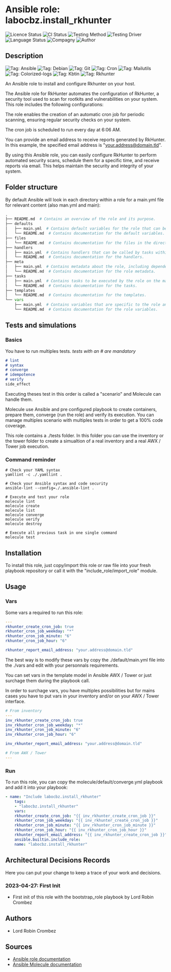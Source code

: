 # Ansible role: labocbz.install_rkhunter

![Licence Status](https://img.shields.io/badge/licence-MIT-brightgreen)
![CI Status](https://img.shields.io/badge/CI-success-brightgreen)
![Testing Method](https://img.shields.io/badge/Testing%20Method-Ansible%20Molecule-blueviolet)
![Testing Driver](https://img.shields.io/badge/Testing%20Driver-docker-blueviolet)
![Language Status](https://img.shields.io/badge/language-Ansible-red)
![Compagny](https://img.shields.io/badge/Compagny-Labo--CBZ-blue)
![Author](https://img.shields.io/badge/Author-Lord%20Robin%20Cbz-blue)

## Description

![Tag: Ansible](https://img.shields.io/badge/Tech-Ansible-orange)
![Tag: Debian](https://img.shields.io/badge/Tech-Debian-orange)
![Tag: Git](https://img.shields.io/badge/Tech-Git-orange)
![Tag: Cron](https://img.shields.io/badge/Tech-Cron-orange)
![Tag: Mailutils](https://img.shields.io/badge/Tech-Mailutils-orange)
![Tag: Colorized-logs](https://img.shields.io/badge/Tech-Colorized--logs-orange)
![Tag: Kbtin](https://img.shields.io/badge/Tech-Kbtin-orange)
![Tag: Rkhunter](https://img.shields.io/badge/Tech-Rkhunter-orange)

An Ansible role to install and configure Rkhunter on your host.

The Ansible role for RkHunter automates the configuration of RkHunter, a security tool used to scan for rootkits and vulnerabilities on your system. This role includes the following configurations:

The role enables the creation of an automatic cron job for periodic scanning, ensuring regular security checks on your system.

The cron job is scheduled to run every day at 6:06 AM.

You can provide an email address to receive reports generated by RkHunter. In this example, the specified email address is "<your.address@domain.tld>".

By using this Ansible role, you can easily configure RkHunter to perform automated security scans, schedule them for a specific time, and receive reports via email. This helps maintain the security and integrity of your system.

## Folder structure

By default Ansible will look in each directory within a role for a main.yml file for relevant content (also man.yml and main):

```PYTHON
.
├── README.md  # Contains an overview of the role and its purpose.
├── defaults
│   ├── main.yml  # Contains default variables for the role that can be overridden by users.
│   └── README.md  # Contains documentation for the default variables.
├── files
│   └── README.md  # Contains documentation for the files in the directory.
├── handlers
│   ├── main.yml  # Contains handlers that can be called by tasks within the role.
│   └── README.md  # Contains documentation for the handlers.
├── meta
│   ├── main.yml  # Contains metadata about the role, including dependencies and supported platforms.
│   └── README.md  # Contains documentation for the role metadata.
├── tasks
│   ├── main.yml  # Contains tasks to be executed by the role on the managed nodes.
│   └── README.md  # Contains documentation for the tasks.
├── templates
│   └── README.md  # Contains documentation for the templates.
└── vars
    ├── main.yml  # Contains variables that are specific to the role and are not meant to be overridden.
    └── README.md  # Contains documentation for the role variables.
```

## Tests and simulations

### Basics

You have to run multiples tests. *tests with an # are mandatory*

```MARKDOWN
# lint
# syntax
# converge
# idempotence
# verify
side_effect
```

Executing theses test in this order is called a "scenario" and Molecule can handle them.

Molecule use Ansible and pre configured playbook to create containers, prepare them, converge (run the role) and verify its execution.
You can manage multiples scenario with multiples tests in order to get a 100% code coverage.

This role contains a ./tests folder. In this folder you can use the inventory or the tower folder to create a simualtion of a real inventory and a real AWX / Tower job execution.

### Command reminder

```SHELL
# Check your YAML syntax
yamllint -c ./.yamllint .

# Check your Ansible syntax and code security
ansible-lint --config=./.ansible-lint .

# Execute and test your role
molecule lint
molecule create
molecule list
molecule converge
molecule verify
molecule destroy

# Execute all previous task in one single command
molecule test
```

## Installation

To install this role, just copy/import this role or raw file into your fresh playbook repository or call it with the "include_role/import_role" module.

## Usage

### Vars

Some vars a required to run this role:

```YAML
---
rkhunter_create_cron_job: true
rkhunter_cron_job_weekday: "*"
rkhunter_cron_job_minute: "6"
rkhunter_cron_job_hour: "6"

rkhunter_report_email_address: "your.address@domain.tld"

```

The best way is to modify these vars by copy the ./default/main.yml file into the ./vars and edit with your personnals requirements.

You can set vars in the template model in Ansible AWX / Tower or just surchage them during the playbook call.

In order to surchage vars, you have multiples possibilities but for mains cases you have to put vars in your inventory and/or on your AWX / Tower interface.

```YAML
# From inventory
---
inv_rkhunter_create_cron_job: true
inv_rkhunter_cron_job_weekday: "*"
inv_rkhunter_cron_job_minute: "6"
inv_rkhunter_cron_job_hour: "6"

inv_rkhunter_report_email_address: "your.address@domain.tld"

```

```YAML
# From AWX / Tower
---

```

### Run

To run this role, you can copy the molecule/default/converge.yml playbook and add it into your playbook:

```YAML
- name: "Include labocbz.install_rkhunter"
    tags:
    - "labocbz.install_rkhunter"
    vars:
    rkhunter_create_cron_job: "{{ inv_rkhunter_create_cron_job }}"
    rkhunter_cron_job_weekday: "{{ inv_rkhunter_create_cron_job }}"
    rkhunter_cron_job_minute: "{{ inv_rkhunter_cron_job_minute }}"
    rkhunter_cron_job_hour: "{{ inv_rkhunter_cron_job_hour }}"
    rkhunter_report_email_address: "{{ inv_rkhunter_create_cron_job }}"
    ansible.builtin.include_role:
    name: "labocbz.install_rkhunter"
```

## Architectural Decisions Records

Here you can put your change to keep a trace of your work and decisions.

### 2023-04-27: First Init

* First init of this role with the bootstrap_role playbook by Lord Robin Crombez

## Authors

* Lord Robin Crombez

## Sources

* [Ansible role documentation](https://docs.ansible.com/ansible/latest/playbook_guide/playbooks_reuse_roles.html)
* [Ansible Molecule documentation](https://molecule.readthedocs.io/)
